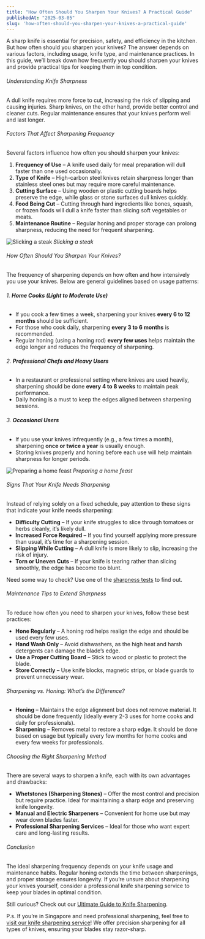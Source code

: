 ```yaml
---
title: "How Often Should You Sharpen Your Knives? A Practical Guide"
publishedAt: "2025-03-05"
slug: 'how-often-should-you-sharpen-your-knives-a-practical-guide'
---
```


A sharp knife is essential for precision, safety, and efficiency in the kitchen. But how often should you sharpen your knives? The answer depends on various factors, including usage, knife type, and maintenance practices. In this guide, we’ll break down how frequently you should sharpen your knives and provide practical tips for keeping them in top condition.

###### Understanding Knife Sharpness

A dull knife requires more force to cut, increasing the risk of slipping and causing injuries. Sharp knives, on the other hand, provide better control and cleaner cuts. Regular maintenance ensures that your knives perform well and last longer.

###### Factors That Affect Sharpening Frequency

Several factors influence how often you should sharpen your knives:

1. **Frequency of Use** – A knife used daily for meal preparation will dull faster than one used occasionally.
2. **Type of Knife** – High-carbon steel knives retain sharpness longer than stainless steel ones but may require more careful maintenance.
3. **Cutting Surface** – Using wooden or plastic cutting boards helps preserve the edge, while glass or stone surfaces dull knives quickly.
4. **Food Being Cut** – Cutting through hard ingredients like bones, squash, or frozen foods will dull a knife faster than slicing soft vegetables or meats.
5. **Maintenance Routine** – Regular honing and proper storage can prolong sharpness, reducing the need for frequent sharpening.

![Slicking a steak](/blog/knife_steak.webp)
*Slicking a steak*

###### How Often Should You Sharpen Your Knives?

The frequency of sharpening depends on how often and how intensively you use your knives. Below are general guidelines based on usage patterns:

###### 1. **Home Cooks (Light to Moderate Use)**

- If you cook a few times a week, sharpening your knives **every 6 to 12 months** should be sufficient.
- For those who cook daily, sharpening **every 3 to 6 months** is recommended.
- Regular honing (using a honing rod) **every few uses** helps maintain the edge longer and reduces the frequency of sharpening.

###### 2. **Professional Chefs and Heavy Users**

- In a restaurant or professional setting where knives are used heavily, sharpening should be done **every 4 to 8 weeks** to maintain peak performance.
- Daily honing is a must to keep the edges aligned between sharpening sessions.

###### 3. **Occasional Users**

- If you use your knives infrequently (e.g., a few times a month), sharpening **once or twice a year** is usually enough.
- Storing knives properly and honing before each use will help maintain sharpness for longer periods.

![Preparing a home feast](/blog/home_food_prep.webp)
*Preparing a home feast*

###### Signs That Your Knife Needs Sharpening

Instead of relying solely on a fixed schedule, pay attention to these signs that indicate your knife needs sharpening:

- **Difficulty Cutting** – If your knife struggles to slice through tomatoes or herbs cleanly, it’s likely dull.
- **Increased Force Required** – If you find yourself applying more pressure than usual, it’s time for a sharpening session.
- **Slipping While Cutting** – A dull knife is more likely to slip, increasing the risk of injury.
- **Torn or Uneven Cuts** – If your knife is tearing rather than slicing smoothly, the edge has become too blunt.

Need some way to check? Use one of the [sharpness tests](/blog/how-to-tell-if-your-knife-needs-sharpening-5-easy-tests) to find out.

###### Maintenance Tips to Extend Sharpness

To reduce how often you need to sharpen your knives, follow these best practices:

- **Hone Regularly** – A honing rod helps realign the edge and should be used every few uses.
- **Hand Wash Only** – Avoid dishwashers, as the high heat and harsh detergents can damage the blade’s edge.
- **Use a Proper Cutting Board** – Stick to wood or plastic to protect the blade.
- **Store Correctly** – Use knife blocks, magnetic strips, or blade guards to prevent unnecessary wear.

###### Sharpening vs. Honing: What’s the Difference?

- **Honing** – Maintains the edge alignment but does not remove material. It should be done frequently (ideally every 2-3 uses for home cooks and daily for professionals).
- **Sharpening** – Removes metal to restore a sharp edge. It should be done based on usage but typically every few months for home cooks and every few weeks for professionals.

###### Choosing the Right Sharpening Method

There are several ways to sharpen a knife, each with its own advantages and drawbacks:

- **Whetstones (Sharpening Stones)** – Offer the most control and precision but require practice. Ideal for maintaining a sharp edge and preserving knife longevity.
- **Manual and Electric Sharpeners** – Convenient for home use but may wear down blades faster.
- **Professional Sharpening Services** – Ideal for those who want expert care and long-lasting results.

###### Conclusion

The ideal sharpening frequency depends on your knife usage and maintenance habits. Regular honing extends the time between sharpenings, and proper storage ensures longevity. If you’re unsure about sharpening your knives yourself, consider a professional knife sharpening service to keep your blades in optimal condition.

Still curious? Check out our [Ultimate Guide to Knife Sharpening](/blog/the-ultimate-guide-to-knife-sharpening-everything-you-need-to-know).

P.s. If you’re in Singapore and need professional sharpening, feel free to [visit our knife sharpening service](/)! We offer precision sharpening for all types of knives, ensuring your blades stay razor-sharp.